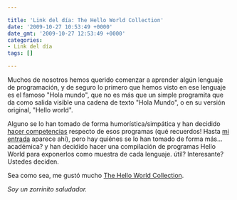 ```yaml
---

title: 'Link del día: The Hello World Collection'
date: '2009-10-27 10:53:49 +0000'
date_gmt: '2009-10-27 12:53:49 +0000'
categories:
- Link del día
tags: []

---
```


Muchos de nosotros hemos querido comenzar a aprender algún lenguaje de programación, y de seguro lo primero que hemos visto en ese lenguaje es el famoso "Hola mundo", que no es más que un simple programita que da como salida visible una cadena de texto "Hola Mundo", o en su versión original, "Hello world".

Alguno se lo han tomado de forma humorística/simpática y han decidido [hacer competencias](http://foros.3dgames.com.ar/programacion.97/312230.the-hello-world-awards-2006-a.html) respecto de esos programas (qué recuerdos! Hasta [mi entrada](http://www.alphasmanifesto.com.ar/HelloWorld.html) aparece ahí), pero hay quiénes se lo han tomado de forma más... académica? y han decidido hacer una compilación de programas Hello World para exponerlos como muestra de cada lenguaje. útil? Interesante? Ustedes deciden.

Sea como sea, me gustó mucho [The Hello World Collection](http://www.roesler-ac.de/wolfram/hello.htm).

_Soy un zorrinito saludador._
